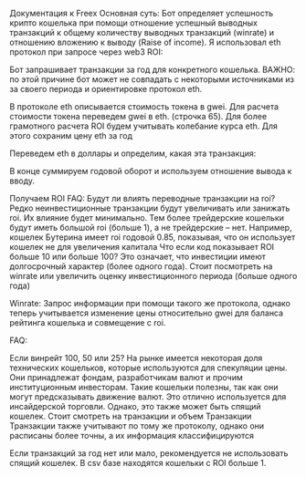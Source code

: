 Документация к Freex
Основная суть:
Бот определяет успешность крипто кошелька при помощи отношение успешный выводных транзакций к общему количеству выводных транзакций (winrate) и отношению вложению к выводу (Raise of income). Я использовал eth протокол при запросе через web3
ROI:
 
Бот запрашивает транзакции за год для конкретного кошелька. 
ВАЖНО: по этой причине бот может не совпадать с некоторыми источниками из за своего периода и ориентировке протокол eth. 
 
В протоколе eth описывается стоимость токена в gwei. Для расчета стоимости токена переведем gwei в eth. (строчка 65).
Для более грамотного расчета ROI будем учитывать колебание курса eth. Для этого сохраним цену eth за год
 
Переведем eth в доллары и определим, какая эта транзакция:
 
В конце суммируем годовой оборот и используем отношение вывода к вводу.
 
Получаем ROI
FAQ:
Будут ли влиять переводные транзакции на roi?
Редко неинвестиционные транзакции будут увеличивать или занижать roi. Их влияние будет минимально. Тем более трейдерские кошельки будут иметь большой roi (больше 1), а не трейдерские – нет. Например, кошелек Бутерина имеет roi годовой 0.85, показывая, что он использует кошелек не для увеличения капитала
Что если код показывает ROI больше 10 или больше 100?
Это означает, что инвестиции имеют долгосрочный характер (более одного года). Стоит посмотреть на winrate или увеличить оценку инвестиционного периода (больше одного года)

Winrate:
Запрос информации при помощи такого же протокола, однако теперь учитывается изменение цены относительно gwei для баланса рейтинга кошелька и совмещение с roi.
 
FAQ:

Если винрейт 100, 50 или 25?
На рынке имеется некоторая доля технических кошельков, которые используются для спекуляции цены. Они принадлежат фондам, разработчикам валют и прочим институционным инвесторам. Такие кошельки полезны, так как они могут предсказывать движение валют. Это отлично используется для инсайдерской торговли. Однако, это также может быть спящий кошелек. Стоит смотреть на транзакции и объем
Транзакции
Транзакции также учитывают по тому же протоколу, однако они расписаны более точны, а их информация классифицируются
 
Если транзакций за год нет или мало, рекомендуется не использовать спящий кошелек.
В csv базе находятся кошельки с ROI больше 1.
